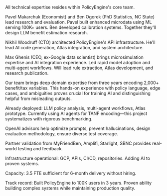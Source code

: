 All technical expertise resides within PolicyEngine's core team.

Pavel Makarchuk (Economist) and Ben Ogorek (PhD Statistics, NC State) lead research and evaluation. Pavel built enhanced microdata using ML serving 100K+ users. Ben developed calibration systems. Together they'll design LLM benefit estimation research.

Nikhil Woodruff (CTO) architected PolicyEngine's API infrastructure. He'll lead AI code generation, Atlas integration, and system architecture.

Max Ghenis (CEO, ex-Google data scientist) brings microsimulation expertise and AI integration experience. Led rapid model adoption and multi-agent workflows. Will lead rule extraction, Atlas development, and research publication.

Our team brings deep domain expertise from three years encoding 2,000+ benefit/tax variables. This hands-on experience with policy language, edge cases, and ambiguities proves crucial for training AI and distinguishing helpful from misleading outputs.

Already deployed: LLM policy analysis, multi-agent workflows, Atlas prototype. Currently using AI agents for TANF encoding—this project systematizes with rigorous benchmarking.

OpenAI advisors help optimize prompts, prevent hallucinations, design evaluation methodology, ensure diverse test coverage.

Partner validation from MyFriendBen, Amplifi, Starlight, SBNC provides real-world testing and feedback.

Infrastructure operational: GCP, APIs, CI/CD, repositories. Adding AI to proven systems.

Capacity: 3.5 FTE sufficient for 6-month delivery without hiring.

Track record: Built PolicyEngine to 100K users in 3 years. Proven ability building complex systems while maintaining production quality.